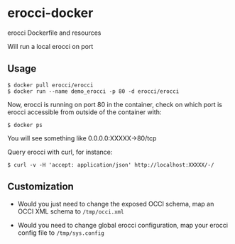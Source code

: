 # erocci-docker
erocci Dockerfile and resources

Will run a local erocci on port 

## Usage

```
$ docker pull erocci/erocci
$ docker run --name demo_erocci -p 80 -d erocci/erocci
```

Now, erocci is running on port 80 in the container, check on which
port is erocci accessible from outside of the container with:

```
$ docker ps
```

You will see something like 0.0.0.0:XXXXX->80/tcp

Query erocci with curl, for instance:
```
$ curl -v -H 'accept: application/json' http://localhost:XXXXX/-/
```

## Customization

* Would you just need to change the exposed OCCI schema, map an OCCI
  XML schema to `/tmp/occi.xml`

* Would you need to change global erocci configuration, map your
  erocci config file to `/tmp/sys.config`
  